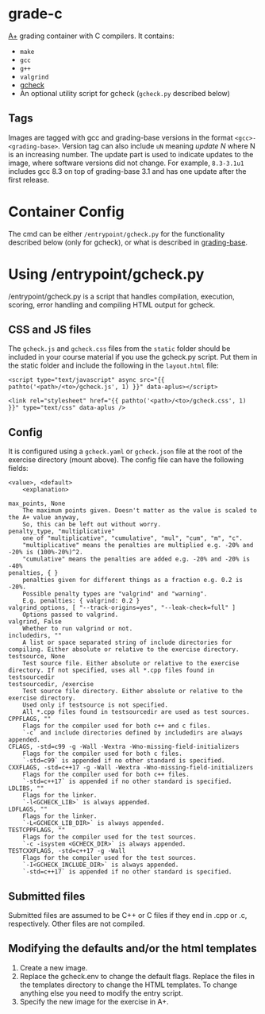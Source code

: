 # grade-c

[A+] grading container with C compilers. It contains:

* `make`
* `gcc`
* `g++`
* `valgrind`
* [gcheck]
* An optional utility script for gcheck (`gcheck.py` described below)

[gcheck]: https://github.com/lainets/gcheck
[A+]: https://github.com/apluslms/a-plus

## Tags

Images are tagged with gcc and grading-base versions in the format `<gcc>-<grading-base>`.
Version tag can also include `uN` meaning _update N_ where N is an increasing number.
The update part is used to indicate updates to the image, where software versions did not change.
For example, `8.3-3.1u1` includes gcc 8.3 on top of grading-base 3.1 and has one update after the first release.

# Container Config

The cmd can be either `/entrypoint/gcheck.py` for the functionality described below (only for gcheck), or what is described in [grading-base].

[grading-base]: https://github.com/apluslms/grading-base

# Using /entrypoint/gcheck.py

/entrypoint/gcheck.py is a script that handles compilation, execution, scoring, error handling and compiling HTML output for gcheck.

## CSS and JS files

The `gcheck.js` and `gcheck.css` files from the `static` folder should be included in your course material if you use the gcheck.py script. Put them in the static folder and include the following in the `layout.html` file:

```
<script type="text/javascript" async src="{{ pathto('<path>/<to>/gcheck.js', 1) }}" data-aplus></script>

<link rel="stylesheet" href="{{ pathto('<path>/<to>/gcheck.css', 1) }}" type="text/css" data-aplus />
```

## Config

It is configured using a `gcheck.yaml` or `gcheck.json` file at the root of the exercise directory (mount above).
The config file can have the following fields:

    <value>, <default>
        <explanation>

    max_points, None
        The maximum points given. Doesn't matter as the value is scaled to the A+ value anyway,
        So, this can be left out without worry.
    penalty_type, "multiplicative"
        one of "multiplicative", "cumulative", "mul", "cum", "m", "c".
        "multiplicative" means the penalties are multiplied e.g. -20% and -20% is (100%-20%)^2.
        "cumulative" means the penalties are added e.g. -20% and -20% is -40%
    penalties, { }
        penalties given for different things as a fraction e.g. 0.2 is -20%.
        Possible penalty types are "valgrind" and "warning".
        E.g. penalties: { valgrind: 0.2 }
    valgrind_options, [ "--track-origins=yes", "--leak-check=full" ]
        Options passed to valgrind.
    valgrind, False
        Whether to run valgrind or not.
    includedirs, ""
        A list or space separated string of include directories for compiling. Either absolute or relative to the exercise directory.
    testsource, None
        Test source file. Either absolute or relative to the exercise directory. If not specified, uses all *.cpp files found in testsourcedir
    testsourcedir, /exercise
        Test source file directory. Either absolute or relative to the exercise directory.
        Used only if testsource is not specified.
        All *.cpp files found in testsourcedir are used as test sources.
    CPPFLAGS, ""
        Flags for the compiler used for both c++ and c files.
        `-c` and include directories defined by includedirs are always appended.
    CFLAGS, -std=c99 -g -Wall -Wextra -Wno-missing-field-initializers
        Flags for the compiler used for both c files.
        `-std=c99` is appended if no other standard is specified.
    CXXFLAGS, -std=c++17 -g -Wall -Wextra -Wno-missing-field-initializers
        Flags for the compiler used for both c++ files.
        `-std=c++17` is appended if no other standard is specified.
    LDLIBS, ""
        Flags for the linker.
        `-l<GCHECK_LIB>` is always appended.
    LDFLAGS, ""
        Flags for the linker.
        `-L<GCHECK_LIB_DIR>` is always appended.
    TESTCPPFLAGS, ""
        Flags for the compiler used for the test sources.
        `-c -isystem <GCHECK_DIR>` is always appended.
    TESTCXXFLAGS, -std=c++17 -g -Wall
        Flags for the compiler used for the test sources.
        `-I<GCHECK_INCLUDE_DIR>` is always appended.
        `-std=c++17` is appended if no other standard is specified.

## Submitted files

Submitted files are assumed to be C++ or C files if they end in .cpp or .c, respectively. Other files are not compiled.

## Modifying the defaults and/or the html templates

1. Create a new image.
2. Replace the gcheck.env to change the default flags. Replace the files in the templates directory to change the HTML templates. To change anything else you need to modify the entry script.
3. Specify the new image for the exercise in A+.
